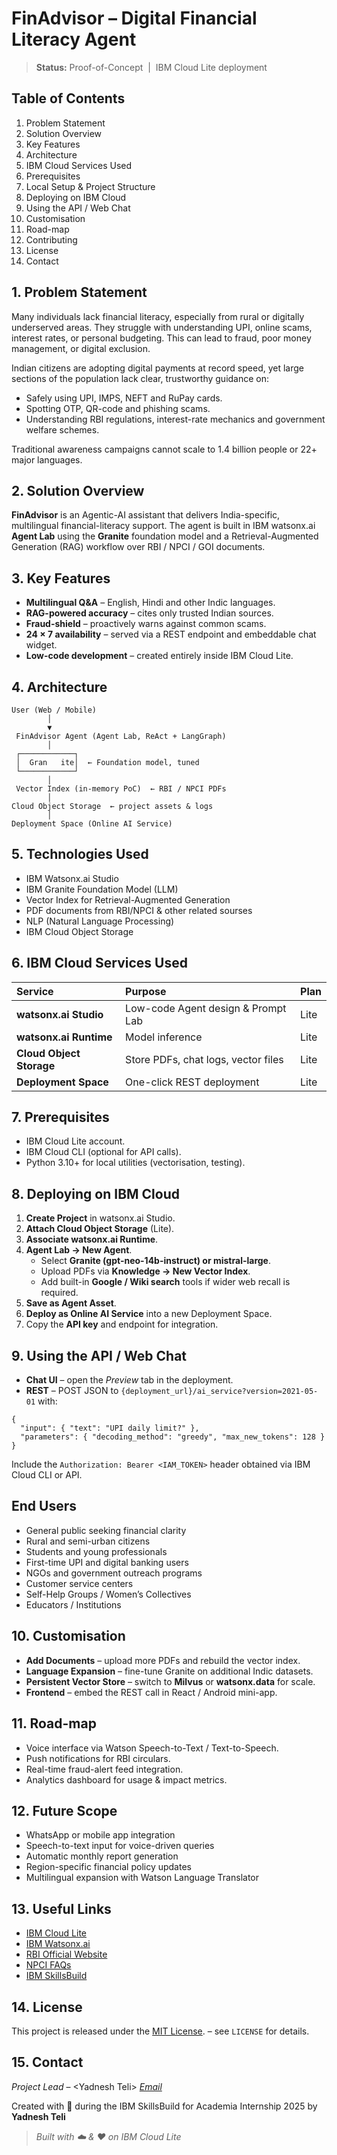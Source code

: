 # FinAdvisor – Digital Financial Literacy Agent

> **Status:** Proof-of-Concept  |  IBM Cloud Lite deployment

## Table of Contents

1. Problem Statement
2. Solution Overview
3. Key Features
4. Architecture
5. IBM Cloud Services Used
6. Prerequisites
7. Local Setup \& Project Structure
8. Deploying on IBM Cloud
9. Using the API / Web Chat
10. Customisation
11. Road-map
12. Contributing
13. License
14. Contact

## 1. Problem Statement

Many individuals lack financial literacy, especially from rural or digitally underserved areas. They struggle with understanding UPI, online scams, interest rates, or personal budgeting. This can lead to fraud, poor money management, or digital exclusion.

Indian citizens are adopting digital payments at record speed, yet large sections of the population lack clear, trustworthy guidance on:

* Safely using UPI, IMPS, NEFT and RuPay cards.
* Spotting OTP, QR-code and phishing scams.
* Understanding RBI regulations, interest-rate mechanics and government welfare schemes.

Traditional awareness campaigns cannot scale to 1.4 billion people or 22+ major languages.

## 2. Solution Overview

**FinAdvisor** is an Agentic-AI assistant that delivers India-specific, multilingual financial-literacy support.
The agent is built in IBM watsonx.ai **Agent Lab** using the **Granite** foundation model and a Retrieval-Augmented Generation (RAG) workflow over RBI / NPCI / GOI documents.

## 3. Key Features

* **Multilingual Q\&A** – English, Hindi and other Indic languages.
* **RAG-powered accuracy** – cites only trusted Indian sources.
* **Fraud-shield** – proactively warns against common scams.
* **24 × 7 availability** – served via a REST endpoint and embeddable chat widget.
* **Low-code development** – created entirely inside IBM Cloud Lite.


## 4. Architecture

```text
User (Web / Mobile)
        │
        ▼
 FinAdvisor Agent (Agent Lab, ReAct + LangGraph)
        │
 ┌────────────┐
 │  Gran   ite│  ← Foundation model, tuned
 └────────────┘
        │
 Vector Index (in-memory PoC)  ← RBI / NPCI PDFs
        │
Cloud Object Storage  ← project assets & logs
        │
Deployment Space (Online AI Service)
```

## 5. Technologies Used

- IBM Watsonx.ai Studio
- IBM Granite Foundation Model (LLM)
- Vector Index for Retrieval-Augmented Generation
- PDF documents from RBI/NPCI & other related sourses
- NLP (Natural Language Processing)
- IBM Cloud Object Storage


## 6. IBM Cloud Services Used

| Service | Purpose | Plan |
| :-- | :-- | :-- |
| **watsonx.ai Studio** | Low-code Agent design \& Prompt Lab | Lite |
| **watsonx.ai Runtime** | Model inference | Lite |
| **Cloud Object Storage** | Store PDFs, chat logs, vector files | Lite |
| **Deployment Space** | One-click REST deployment | Lite |

## 7. Prerequisites

* IBM Cloud Lite account.
* IBM Cloud CLI (optional for API calls).
* Python 3.10+ for local utilities (vectorisation, testing).

## 8. Deploying on IBM Cloud

1. **Create Project** in watsonx.ai Studio.
2. **Attach Cloud Object Storage** (Lite).
3. **Associate watsonx.ai Runtime**.
4. **Agent Lab → New Agent**.
    * Select **Granite (gpt-neo-14b-instruct) or mistral-large**.
    * Upload PDFs via **Knowledge → New Vector Index**.
    * Add built-in **Google / Wiki search** tools if wider web recall is required.
5. **Save as Agent Asset**.
6. **Deploy as Online AI Service** into a new Deployment Space.
7. Copy the **API key** and endpoint for integration.

## 9. Using the API / Web Chat

* **Chat UI** – open the *Preview* tab in the deployment.
* **REST** – POST JSON to `{deployment_url}/ai_service?version=2021-05-01` with:

```jsonc
{
  "input": { "text": "UPI daily limit?" },
  "parameters": { "decoding_method": "greedy", "max_new_tokens": 128 }
}
```

Include the `Authorization: Bearer <IAM_TOKEN>` header obtained via IBM Cloud CLI or API.

##  End Users

- General public seeking financial clarity  
- Rural and semi-urban citizens  
- Students and young professionals  
- First-time UPI and digital banking users  
- NGOs and government outreach programs  
- Customer service centers
- Self-Help Groups / Women’s Collectives
- Educators / Institutions

## 10. Customisation

* **Add Documents** – upload more PDFs and rebuild the vector index.
* **Language Expansion** – fine-tune Granite on additional Indic datasets.
* **Persistent Vector Store** – switch to **Milvus** or **watsonx.data** for scale.
* **Frontend** – embed the REST call in React / Android mini-app.


## 11. Road-map

* Voice interface via Watson Speech-to-Text / Text-to-Speech.
* Push notifications for RBI circulars.
* Real-time fraud-alert feed integration.
* Analytics dashboard for usage \& impact metrics.

## 12. Future Scope

- WhatsApp or mobile app integration  
- Speech-to-text input for voice-driven queries  
- Automatic monthly report generation  
- Region-specific financial policy updates  
- Multilingual expansion with Watson Language Translator

## 13. Useful Links

- [IBM Cloud Lite](https://cloud.ibm.com/registration)
- [IBM Watsonx.ai](https://www.ibm.com/products/watsonx-ai)
- [RBI Official Website](https://www.rbi.org.in)
- [NPCI FAQs](https://www.npci.org.in/what-we-do/upi/faqs)
- [IBM SkillsBuild](https://skillsbuild.org)

## 14. License

This project is released under the [MIT License](LICENSE). – see `LICENSE` for details.

## 15. Contact

*Project Lead* – \<Yadnesh Teli\>
*[Email](yadnesht909@gmail.com)*

Created with 💙 during the IBM SkillsBuild for Academia Internship 2025 by **Yadnesh Teli**
> *Built with ☁️ \& ♥ on IBM Cloud Lite*
